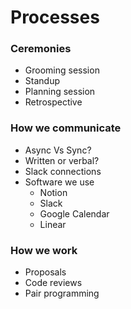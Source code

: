 # Processes

### Ceremonies

* Grooming session
* Standup
* Planning session
* Retrospective

### How we communicate

* Async Vs Sync?&#x20;
* Written or verbal?
* Slack connections
* Software we use
  * Notion
  * Slack
  * Google Calendar
  * Linear

### How we work

* Proposals
* Code reviews
* Pair programming

